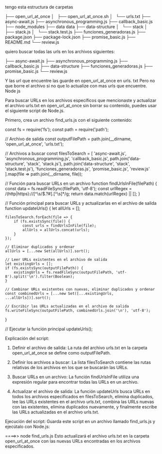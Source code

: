 tengo esta estructura de carpetas

├── open_url_at_once
│   ├── open_url_at_once.sh
│   └── urls.txt
├── async-await.js
├── asynchronous_programming.js
├── callback_basic.js
├── node_modules
├── data data
├── data-structure
│   └── stack
│   ├── stack.js
│   └── stack.test.js
├── funciones_generadoras.js
├── package.json
├── package-lock.json
├── promise_basic.js
├── README.md
└── review.js

quiero buscar todas las urls en los archivos siguientes:

├── async-await.js
├── asynchronous_programming.js
├── callback_basic.js
├── data-structure
├── funciones_generadoras.js
├── promise_basic.js
└── review.js

Y las url que encuentre las guarde en open_url_at_once en urls. txt Pero no que borre el archivo si no que lo actualize
con mas urls que encuentre. Node js

Para buscar URLs en los archivos específicos que mencionaste y actualizar el archivo urls.txt en open_url_at_once sin borrar su contenido, puedes usar el siguiente script de Node.js.

Primero, crea un archivo find_urls.js con el siguiente contenido:

const fs = require('fs');
const path = require('path');

// Archivo de salida
const outputFilePath = path.join(\_\_dirname, 'open_url_at_once', 'urls.txt');

// Archivos a buscar
const filesToSearch = [
'async-await.js',
'asynchronous_programming.js',
'callback_basic.js',
path.join('data-structure', 'stack', 'stack.js'),
path.join('data-structure', 'stack', 'stack.test.js'),
'funciones_generadoras.js',
'promise_basic.js',
'review.js'
].map(file => path.join(\_\_dirname, file));

// Función para buscar URLs en un archivo
function findUrlsInFile(filePath) {
const data = fs.readFileSync(filePath, 'utf-8');
const urlRegex = /(http|https):\/\/[^\s/$.?#].[^\s]\*/g;
return data.match(urlRegex) || [];
}

// Función principal para buscar URLs y actualizarlas en el archivo de salida
function updateUrls() {
let allUrls = [];

    filesToSearch.forEach(file => {
        if (fs.existsSync(file)) {
            const urls = findUrlsInFile(file);
            allUrls = allUrls.concat(urls);
        }
    });

    // Eliminar duplicados y ordenar
    allUrls = [...new Set(allUrls)].sort();

    // Leer URLs existentes en el archivo de salida
    let existingUrls = [];
    if (fs.existsSync(outputFilePath)) {
        existingUrls = fs.readFileSync(outputFilePath, 'utf-8').split('\n').filter(Boolean);
    }

    // Combinar URLs existentes con nuevas, eliminar duplicados y ordenar
    const combinedUrls = [...new Set([...existingUrls, ...allUrls])].sort();

    // Escribir las URLs actualizadas en el archivo de salida
    fs.writeFileSync(outputFilePath, combinedUrls.join('\n'), 'utf-8');

}

// Ejecutar la función principal
updateUrls();

Explicación del script:

1. Definir el archivo de salida: La ruta del archivo urls.txt en la carpeta open_url_at_once se define como outputFilePath.

2. Definir los archivos a buscar: La lista filesToSearch contiene las rutas relativas de los archivos en los que se buscarán las URLs.

3. Buscar URLs en un archivo: La función findUrlsInFile utiliza una expresión regular para encontrar todas las URLs en un archivo.

4. Actualizar el archivo de salida: La función updateUrls busca URLs en todos los archivos especificados en filesToSearch, elimina duplicados, lee las URLs existentes en el archivo urls.txt, combina las URLs nuevas con las existentes, elimina duplicados nuevamente, y finalmente escribe las URLs actualizadas en el archivo urls.txt.

Ejecución del script:
Guarda este script en un archivo llamado find_urls.js y ejecútalo con Node.js:

====>> node find_urls.js
Esto actualizará el archivo urls.txt en la carpeta open_url_at_once con las nuevas URLs encontradas en los archivos especificados.
